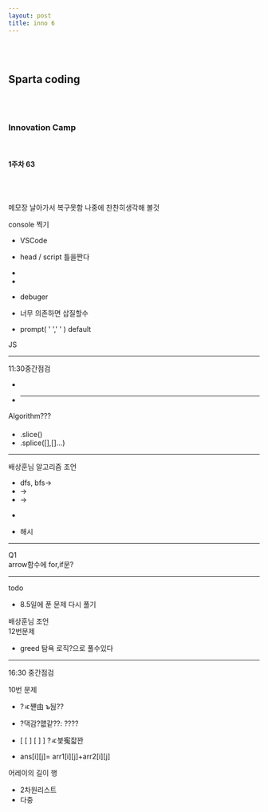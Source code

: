 ```yaml
---
layout: post
title: inno 6
---
```


<br><br>

## Sparta coding

<br><br>

### Innovation Camp

<br>

#### 1주차 63

<br><br>

메모장 날아가서 복구못함 나중에 찬찬히생각해 볼것

console 찍기

- VSCode
- head / script 틀을짠다
-
-
- debuger
- 너무 의존하면 삽질할수

- prompt( ' ',' ' ) default

JS<br>

---

11:30중간점검

-
- ***

Algorithm???

- .slice()
- .splice([],[]...)

---

배상훈님 알고리즘 조언

- dfs, bfs->
- ->
- ->
- >
- 해시

---

Q1 <br>
arrow함수에 for,if문?

---

todo

- 8.5일에 푼 문제 다시 풀기

배상훈님 조언<br>
12번문제

- greed 탐욕 로직?으로 풀수있다

---

16:30 중간점검

10번 문제

- ?ㅼ쨷由 ъ뒪??
- ?댁감?먮같??: ????
- [ [ ] [ ] ] ?ㅼ븣寃잛꽌

- ans[i][j]= arr1[i][j]+arr2[i][j]

어레이의 길이 행

- 2차원리스트
- 다중
